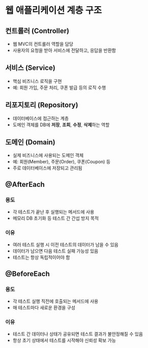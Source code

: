 # 웹 애플리케이션 계층 구조

##  컨트롤러 (Controller)
- 웹 MVC의 컨트롤러 역할을 담당
- 사용자의 요청을 받아 서비스에 전달하고, 응답을 반환함

##  서비스 (Service)
- 핵심 비즈니스 로직을 구현
- 예: 회원 가입, 주문 처리, 쿠폰 발급 등의 로직 수행

##  리포지토리 (Repository)
- 데이터베이스에 접근하는 계층
- 도메인 객체를 DB에 **저장**, **조회**, **수정**, **삭제**하는 역할

##  도메인 (Domain)
- 실제 비즈니스에 사용되는 도메인 객체
- 예: 회원(Member), 주문(Order), 쿠폰(Coupon) 등
- 주로 데이터베이스에 저장되고 관리됨


## @AfterEach

###  용도
- 각 테스트가 끝난 후 실행되는 메서드에 사용
- 메모리 DB 초기화 등 테스트 간 간섭 방지 목적

###  이유
- 여러 테스트 실행 시 이전 테스트의 데이터가 남을 수 있음
- 데이터가 남으면 다음 테스트 실패 가능성 있음
- 테스트는 항상 독립적이어야 함


## @BeforeEach

### 용도
- 각 테스트 실행 직전에 호출되는 메서드에 사용
- 매 테스트마다 새로운 환경을 구성

### 이유
- 테스트 간 데이터나 상태가 공유되면 테스트 결과가 불안정해질 수 있음
- 항상 초기 상태에서 테스트를 시작해야 신뢰성 확보 가능
